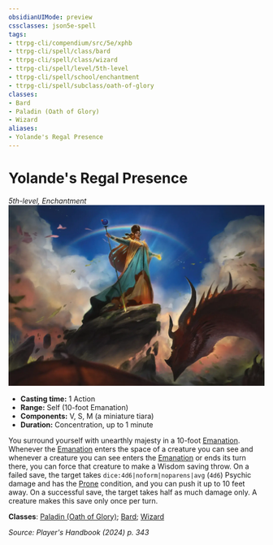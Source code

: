 ```yaml
---
obsidianUIMode: preview
cssclasses: json5e-spell
tags:
- ttrpg-cli/compendium/src/5e/xphb
- ttrpg-cli/spell/class/bard
- ttrpg-cli/spell/class/wizard
- ttrpg-cli/spell/level/5th-level
- ttrpg-cli/spell/school/enchantment
- ttrpg-cli/spell/subclass/oath-of-glory
classes:
- Bard
- Paladin (Oath of Glory)
- Wizard
aliases:
- Yolande's Regal Presence
---
```

# Yolande's Regal Presence
*5th-level, Enchantment*  
![](Інструменти%20ДМ/CLI/spells/img/yolandes-regal-presence.webp#right)

- **Casting time:** 1 Action
- **Range:** Self (10-foot Emanation)
- **Components:** V, S, M (a miniature tiara)
- **Duration:** Concentration, up to 1 minute

You surround yourself with unearthly majesty in a 10-foot [Emanation](Інструменти%20ДМ/CLI/rules/variant-rules/emanation-area-of-effect-xphb.md). Whenever the [Emanation](Інструменти%20ДМ/CLI/rules/variant-rules/emanation-area-of-effect-xphb.md) enters the space of a creature you can see and whenever a creature you can see enters the [Emanation](Інструменти%20ДМ/CLI/rules/variant-rules/emanation-area-of-effect-xphb.md) or ends its turn there, you can force that creature to make a Wisdom saving throw. On a failed save, the target takes `dice:4d6|noform|noparens|avg` (`4d6`) Psychic damage and has the [Prone](Інструменти%20ДМ/CLI/rules/conditions.md#Prone) condition, and you can push it up to 10 feet away. On a successful save, the target takes half as much damage only. A creature makes this save only once per turn.

**Classes**: [Paladin (Oath of Glory)](Інструменти%20ДМ/CLI/lists/list-spells-classes-oath-of-glory-xphb.md "subclass=XPHB;class=XPHB"); [Bard](Інструменти%20ДМ/CLI/lists/list-spells-classes-bard.md); [Wizard](Інструменти%20ДМ/CLI/lists/list-spells-classes-wizard.md)

*Source: Player's Handbook (2024) p. 343*